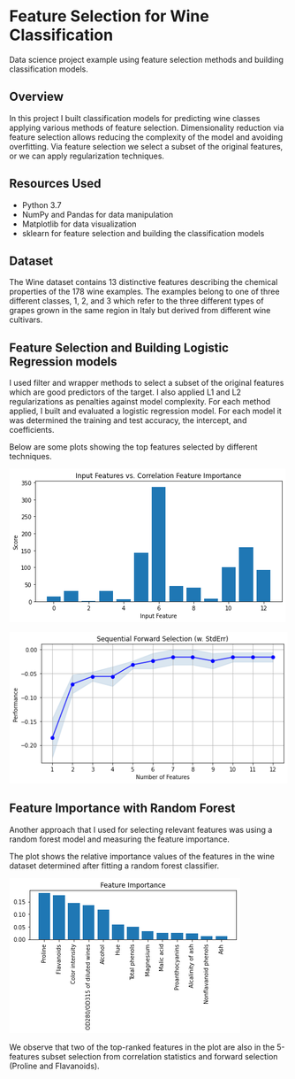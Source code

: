 # Feature Selection for Wine Classification
Data science project example using feature selection methods and building classification models.


## Overview
In this project I built classification models for predicting wine classes applying various methods of feature selection. Dimensionality reduction via feature selection allows reducing the complexity of the model and avoiding overfitting. Via feature selection we select a subset of the original features, or we can apply regularization techniques.


## Resources Used
- Python 3.7
- NumPy and Pandas for data manipulation
- Matplotlib for data visualization
- sklearn for feature selection and building the classification models


## Dataset
The Wine dataset contains 13 distinctive features describing the chemical properties of the 178 wine examples. The examples 
belong to one of three different classes, 1, 2, and 3 which refer to the three different types of grapes grown in the same 
region in Italy but derived from different wine cultivars. 

## Feature Selection and Building Logistic Regression models
I used filter and wrapper methods to select a subset of the original features which are good predictors of the target. I also applied L1 and L2 regularizations as penalties against model complexity.
For each method applied, I built and evaluated a logistic regression model. For each model it was determined the training and test accuracy, the intercept, and coefficients.

Below are some plots showing the top features selected by different techniques.



![filter method](ml3_corr_feature.png)
<br/>



![wrapper method](ml3_sequential_feature.png)
<br/>



## Feature Importance with Random Forest
Another approach that I used for selecting relevant features was using a random forest model and measuring the feature importance. 

The plot shows the relative importance values of the features in the wine dataset determined after fitting a random forest classifier.


![filter method](ml3_feature_import.png)
<br/>



We observe that two of the top-ranked features in the plot are also in the 5-features subset selection from correlation statistics and forward selection (Proline and Flavanoids).
